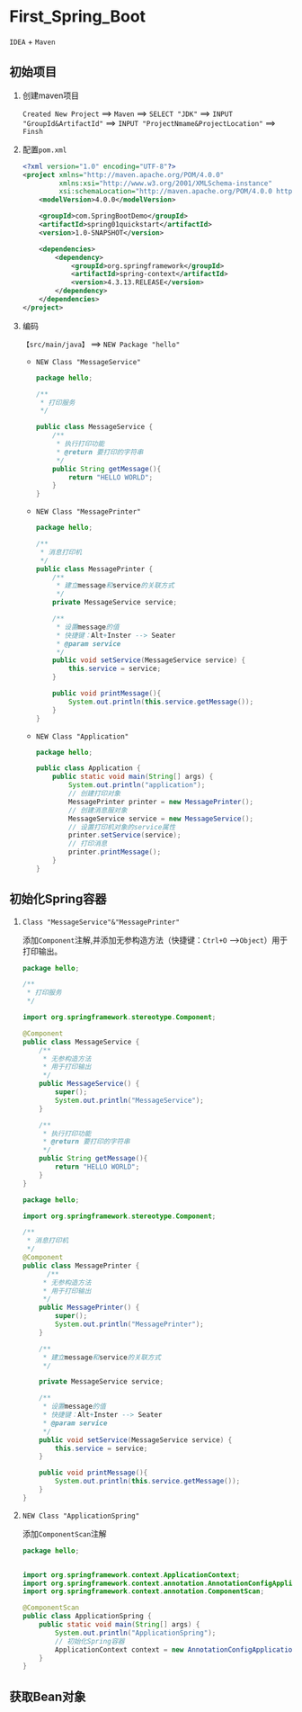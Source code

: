 # First_Spring_Boot

`IDEA` + `Maven`

## 初始项目

1. 创建maven项目

   `Created New Project` ==> `Maven` ==> `SELECT "JDK"` ==> `INPUT "GroupId&ArtifactId"` ==> `INPUT "ProjectNmame&ProjectLocation"` ==> `Finsh`

2. 配置`pom.xml`

   ```xml
   <?xml version="1.0" encoding="UTF-8"?>
   <project xmlns="http://maven.apache.org/POM/4.0.0"
            xmlns:xsi="http://www.w3.org/2001/XMLSchema-instance"
            xsi:schemaLocation="http://maven.apache.org/POM/4.0.0 http://maven.apache.org/xsd/maven-4.0.0.xsd">
       <modelVersion>4.0.0</modelVersion>
   
       <groupId>com.SpringBootDemo</groupId>
       <artifactId>spring01quickstart</artifactId>
       <version>1.0-SNAPSHOT</version>
   
       <dependencies>
           <dependency>
               <groupId>org.springframework</groupId>
               <artifactId>spring-context</artifactId>
               <version>4.3.13.RELEASE</version>
           </dependency>
       </dependencies>
   </project>
   ```

3. 编码

   `【src/main/java】` ==> `NEW Package "hello"` 

   - `NEW Class "MessageService"`

     ```java
     package hello;
     
     /**
      * 打印服务
      */
     
     public class MessageService {
         /**
          * 执行打印功能
          * @return 要打印的字符串
          */
         public String getMessage(){
             return "HELLO WORLD";
         }
     }
     ```

   - `NEW Class "MessagePrinter"`

     ```java
     package hello;
     
     /**
      * 消息打印机
      */
     public class MessagePrinter {
         /**
          * 建立message和service的关联方式
          */
         private MessageService service;
     
         /**
          * 设置message的值 
          * 快捷键：Alt+Inster --> Seater
          * @param service
          */
         public void setService(MessageService service) {
             this.service = service;
         }
     
         public void printMessage(){
             System.out.println(this.service.getMessage());
         }
     }
     ```

   - `NEW Class "Application"`

     ```java
     package hello;
     
     public class Application {
         public static void main(String[] args) {
             System.out.println("application");
             // 创建打印对象
             MessagePrinter printer = new MessagePrinter();
             // 创建消息服对象
             MessageService service = new MessageService();
             // 设置打印机对象的service属性
             printer.setService(service);
             // 打印消息
             printer.printMessage();
         }
     }
     ```

     

## 初始化Spring容器

1. `Class "MessageService"&"MessagePrinter"`

   添加`Component`注解,并添加无参构造方法（快捷键：`Ctrl+O` -->`Object`）用于打印输出。

   <!--@component 把普通pojo实例化到spring容器中-->

   ```java
   package hello;
   
   /**
    * 打印服务
    */
   
   import org.springframework.stereotype.Component;
   
   @Component
   public class MessageService {
       /**
        * 无参构造方法
        * 用于打印输出
        */
       public MessageService() {
           super();
           System.out.println("MessageService");
       }
   
       /**
        * 执行打印功能
        * @return 要打印的字符串
        */
       public String getMessage(){
           return "HELLO WORLD";
       }
   }
   ```

   ```java
   package hello;
   
   import org.springframework.stereotype.Component;
   
   /**
    * 消息打印机
    */
   @Component
   public class MessagePrinter {
         /**
        * 无参构造方法
        * 用于打印输出
        */
       public MessagePrinter() {
           super();
           System.out.println("MessagePrinter");
       }
   
       /**
        * 建立message和service的关联方式
        */
   
       private MessageService service;
   
       /**
        * 设置message的值
        * 快捷键：Alt+Inster --> Seater
        * @param service
        */
       public void setService(MessageService service) {
           this.service = service;
       }
   
       public void printMessage(){
           System.out.println(this.service.getMessage());
       }
   }
   
   ```

2. `NEW Class "ApplicationSpring"`

   添加`ComponentScan`注解

   <!--ComponentScan主要就是定义扫描的路径从中找出标识了需要装配的类自动装配到spring的bean容器中-->

   ```java
   package hello;
   
   
   import org.springframework.context.ApplicationContext;
   import org.springframework.context.annotation.AnnotationConfigApplicationContext;
   import org.springframework.context.annotation.ComponentScan;
   
   @ComponentScan
   public class ApplicationSpring {
       public static void main(String[] args) {
           System.out.println("ApplicationSpring");
           // 初始化Spring容器
           ApplicationContext context = new AnnotationConfigApplicationContext(ApplicationSpring.class);
       }
   }
   ```

   

## 获取Bean对象
